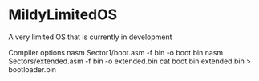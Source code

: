 # MildyLimitedOS
A very limited OS that is currently in development

Compiler options
nasm Sector1/boot.asm -f bin -o boot.bin
nasm Sectors/extended.asm -f bin -o extended.bin
cat boot.bin extended.bin > bootloader.bin